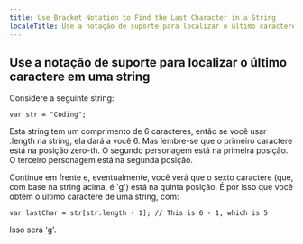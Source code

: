 ```yaml
---
title: Use Bracket Notation to Find the Last Character in a String
localeTitle: Use a notação de suporte para localizar o último caractere em uma string
---
```

## Use a notação de suporte para localizar o último caractere em uma string

Considere a seguinte string:
```
var str = "Coding"; 
```

Esta string tem um comprimento de 6 caracteres, então se você usar .length na string, ela dará a você 6. Mas lembre-se que o primeiro caractere está na posição zero-th. O segundo personagem está na primeira posição. O terceiro personagem está na segunda posição.

Continue em frente e, eventualmente, você verá que o sexto caractere (que, com base na string acima, é 'g') está na quinta posição. É por isso que você obtém o último caractere de uma string, com:
```
var lastChar = str[str.length - 1]; // This is 6 - 1, which is 5 
```

Isso será 'g'.